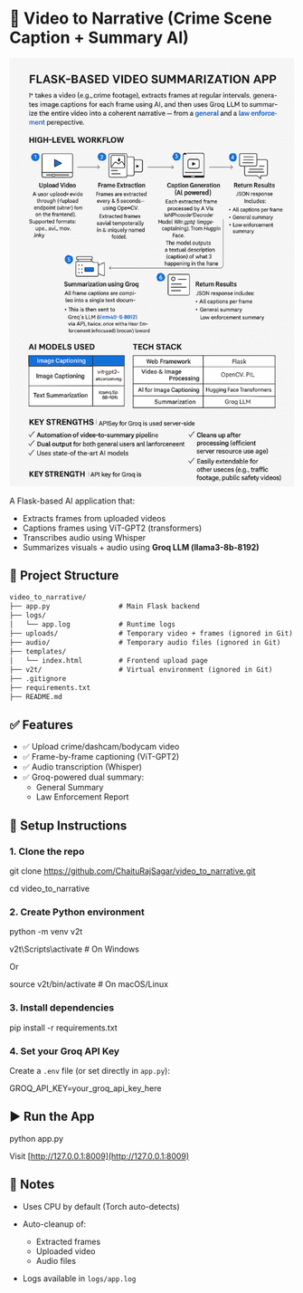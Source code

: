 # 🎥 Video to Narrative (Crime Scene Caption + Summary AI)

![Video to Narrative Diagram](video_to_narrative_app_description_diagram.png)

A Flask-based AI application that:
- Extracts frames from uploaded videos
- Captions frames using ViT-GPT2 (transformers)
- Transcribes audio using Whisper
- Summarizes visuals + audio using **Groq LLM (llama3-8b-8192)**

## 📁 Project Structure
```
video_to_narrative/
├── app.py                 # Main Flask backend
├── logs/
│   └── app.log            # Runtime logs
├── uploads/               # Temporary video + frames (ignored in Git)
├── audio/                 # Temporary audio files (ignored in Git)
├── templates/
│   └── index.html         # Frontend upload page
├── v2t/                   # Virtual environment (ignored in Git)
├── .gitignore
├── requirements.txt
├── README.md
```

## ✅ Features

- ✅ Upload crime/dashcam/bodycam video
- ✅ Frame-by-frame captioning (ViT-GPT2)
- ✅ Audio transcription (Whisper)
- ✅ Groq-powered dual summary:
  - General Summary
  - Law Enforcement Report

## 🚀 Setup Instructions

### 1. Clone the repo

git clone https://github.com/ChaituRajSagar/video_to_narrative.git

cd video_to_narrative

### 2. Create Python environment

python -m venv v2t

v2t\Scripts\activate  # On Windows

Or 

source v2t/bin/activate  # On macOS/Linux

### 3. Install dependencies

pip install -r requirements.txt

### 4. Set your Groq API Key

Create a `.env` file (or set directly in `app.py`):

GROQ_API_KEY=your_groq_api_key_here

## ▶️ Run the App

python app.py

Visit [http://127.0.0.1:8009](http://127.0.0.1:8009)

## 🛑 Notes

* Uses CPU by default (Torch auto-detects)
* Auto-cleanup of:

  * Extracted frames
  * Uploaded video
  * Audio files
* Logs available in `logs/app.log`